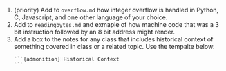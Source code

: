 1. (priority) Add to `overflow.md`  how integer overflow is handled in Python, C, Javascript, and one other language of your choice.
1. Add to `readingbytes.md` and exmaple of how machine code that was a 3 bit instruction followed by an 8 bit address might render.
1. Add a box to the notes for any class that includes historical context of something covered in class or a related topic. Use the tempalte below:
    ````
    ```{admonition} Historical Context
    ```
    ````
    
